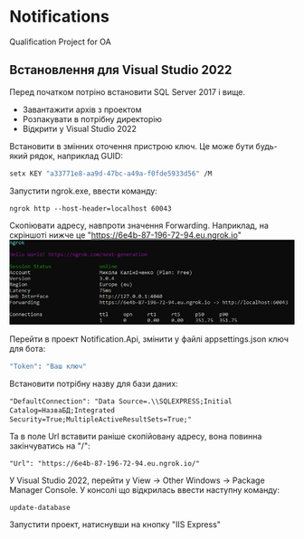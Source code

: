 # Notifications
Qualification Project for OA

## Встановлення для Visual Studio 2022
Перед початком потріно встановити SQL Server 2017 і вище.

- Завантажити архів з проектом
- Розпакувати в потрібну директорію
- Відкрити у Visual Studio 2022

Встановити в змінних оточення пристрою ключ. Це може бути будь-який рядок, наприклад GUID:

```sh
setx KEY "a33771e8-aa9d-47bc-a49a-f0fde5933d56" /M
```

Запустити ngrok.exe, ввести команду:
```
ngrok http --host-header=localhost 60043
```

Скопіювати адресу, навпроти значення Forwarding. Наприклад, на скріншоті нижче це "https://6e4b-87-196-72-94.eu.ngrok.io"
![alt text](https://github.com/Kolyan525/Notifications/blob/NotificationsService/Ngrok.png?raw=true)

Перейти в проект Notification.Api, змінити у файлі appsettings.json ключ для бота:
```sh
"Token": "Ваш ключ"
```

Встановити потрібну назву для бази даних:
```
"DefaultConnection": "Data Source=.\\SQLEXPRESS;Initial Catalog=НазваБД;Integrated Security=True;MultipleActiveResultSets=True;"
```

Та в поле Url вставити раніше скопійовану адресу, вона повинна закінчуватись на "/":
```
"Url": "https://6e4b-87-196-72-94.eu.ngrok.io/"
```

У Visual Studio 2022, перейти у View -> Other Windows -> Package Manager Console. У консолі що відкрилась ввести наступну команду:
```
update-database
```

Запустити проект, натиснувши на кнопку "IIS Express"

